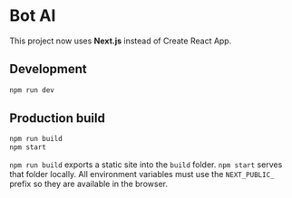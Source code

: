 # Bot AI

This project now uses **Next.js** instead of Create React App.

## Development

```bash
npm run dev
```

## Production build

```bash
npm run build
npm start
```

`npm run build` exports a static site into the `build` folder. `npm start`
serves that folder locally. All environment variables must use the
`NEXT_PUBLIC_` prefix so they are available in the browser.
